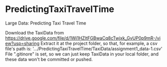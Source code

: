 # PredictingTaxiTravelTime
Large Data: Predicting Taxi Travel Time

Download the TaxiData from https://drive.google.com/file/d/1Wi1HZItFGBwaCq8cTwjxk_GvUP0p9mR-/view?usp=sharing
Extract it at the project folder, so that, for example, a csv file's path is: '.../PredictingTaxiTravelTime/TaxiData/assignment1_data-1.csv'
File ".gitinore" is set, so we can just keep TaxiData in your local folder, and these data won't be committed or pushed.
